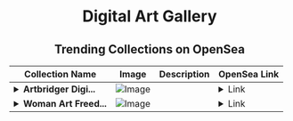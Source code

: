 <div align="center">

# Digital Art Gallery

## Trending Collections on OpenSea

| Collection Name                       | Image                                                                                     | Description                       | OpenSea Link                                                                                          |
|---------------------------------------|-------------------------------------------------------------------------------------------|-----------------------------------|--------------------------------------------------------------------------------------------------------|
| **<details><summary>Artbridger Digi...</summary>Artbridger Digital</details>** | ![Image](https://i.seadn.io/s/raw/files/28b8f477996be57e6704178e4f73891b.png?w=500&auto=format?w=200&auto=format) |  | <details><summary>Link</summary>[Artbridger Digital](https://opensea.io/collection/artbridger-digital)</details> |
| **<details><summary>Woman Art Freed...</summary>Woman Art Freedom</details>** | ![Image](https://i.seadn.io/s/raw/files/2b6605db913a82d5acf15271013a706a.jpg?w=500&auto=format?w=200&auto=format) |  | <details><summary>Link</summary>[Woman Art Freedom](https://opensea.io/collection/woman-art-freedom-1)</details> |

</div>